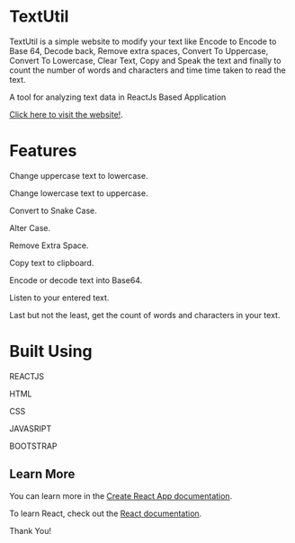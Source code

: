 # TextUtil
TextUtil is a simple website to modify your text like Encode to Encode to Base 64, Decode back, Remove extra spaces, Convert To Uppercase, Convert To Lowercase, Clear Text, Copy and Speak the text and finally to count the number of words and characters and time time taken to read the text.

A tool for analyzing text data in ReactJs Based Application


[Click here to visit the website!](https://namrataach.github.io/TextUtil/).
##
# Features

Change uppercase text to lowercase.

Change lowercase text to uppercase.

Convert to Snake Case.

Alter Case.

Remove Extra Space.

Copy text to clipboard.

Encode or decode text into Base64.

Listen to your entered text.

Last but not the least, get the count of words and characters in your text.


# Built Using

REACTJS

HTML

CSS

JAVASRIPT

BOOTSTRAP

## Learn More

You can learn more in the [Create React App documentation](https://facebook.github.io/create-react-app/docs/getting-started).

To learn React, check out the [React documentation](https://reactjs.org/).

Thank You!
